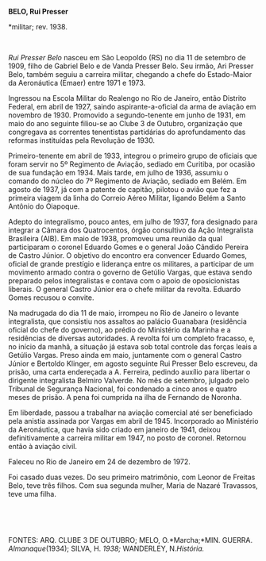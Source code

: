 **BELO, Rui Presser**

\*militar; rev. 1938.

 

*Rui Presser Belo* nasceu em São Leopoldo (RS) no dia 11 de setembro de
1909, filho de Gabriel Belo e de Vanda Presser Belo. Seu irmão, Ari
Presser Belo, também seguiu a carreira militar, chegando a chefe do
Estado-Maior da Aeronáutica (Emaer) entre 1971 e 1973.

Ingressou na Escola Militar do Realengo no Rio de Janeiro, então
Distrito Federal, em abril de 1927, saindo aspirante-a-oficial da arma
de aviação em novembro de 1930. Promovido a segundo-tenente em junho de
1931, em maio do ano seguinte filiou-se ao Clube 3 de Outubro,
organização que congregava as correntes tenentistas partidárias do
aprofundamento das reformas instituídas pela Revolução de 1930.

Primeiro-tenente em abril de 1933, integrou o primeiro grupo de oficiais
que foram servir no 5º Regimento de Aviação, sediado em Curitiba, por
ocasião de sua fundação em 1934. Mais tarde, em julho de 1936, assumiu o
comando do núcleo do 7º Regimento de Aviação, sediado em Belém. Em
agosto de 1937, já com a patente de capitão, pilotou o avião que fez a
primeira viagem da linha do Correio Aéreo Militar, ligando Belém a Santo
Antônio do Oiapoque.

Adepto do integralismo, pouco antes, em julho de 1937, fora designado
para integrar a Câmara dos Quatrocentos, órgão consultivo da Ação
Integralista Brasileira (AIB). Em maio de 1938, promoveu uma reunião da
qual participaram o coronel Eduardo Gomes e o general João Cândido
Pereira de Castro Júnior. O objetivo do encontro era convencer Eduardo
Gomes, oficial de grande prestígio e liderança entre os militares, a
participar de um movimento armado contra o governo de Getúlio Vargas,
que estava sendo preparado pelos integralistas e contava com o apoio de
oposicionistas liberais. O general Castro Júnior era o chefe militar da
revolta. Eduardo Gomes recusou o convite.

Na madrugada do dia 11 de maio, irrompeu no Rio de Janeiro o levante
integralista, que consistiu nos assaltos ao palácio Guanabara
(residência oficial do chefe do governo), ao prédio do Ministério da
Marinha e a residências de diversas autoridades. A revolta foi um
completo fracasso, e, no início da manhã, a situação já estava sob total
controle das forças leais a Getúlio Vargas. Preso ainda em maio,
juntamente com o general Castro Júnior e Bertoldo Klinger, em agosto
seguinte Rui Presser Belo escreveu, da prisão, uma carta endereçada a A.
Ferreira, pedindo auxílio para libertar o dirigente integralista Belmiro
Valverde. No mês de setembro, julgado pelo Tribunal de Segurança
Nacional, foi condenado a cinco anos e quatro meses de prisão. A pena
foi cumprida na ilha de Fernando de Noronha.

Em liberdade, passou a trabalhar na aviação comercial até ser
beneficiado pela anistia assinada por Vargas em abril de 1945.
Incorporado ao Ministério da Aeronáutica, que havia sido criado em
janeiro de 1941, deixou definitivamente a carreira militar em 1947, no
posto de coronel. Retornou então à aviação civil.

Faleceu no Rio de Janeiro em 24 de dezembro de 1972.

Foi casado duas vezes. Do seu primeiro matrimônio, com Leonor de Freitas
Belo, teve três filhos. Com sua segunda mulher, Maria de Nazaré
Travassos, teve uma filha.

 

 

FONTES: ARQ. CLUBE 3 DE OUTUBRO; MELO, O.*Marcha;*MIN. GUERRA.
*Almanaque*(1934); SILVA, H. *1938;* WANDERLEY, N.*História.*

 
